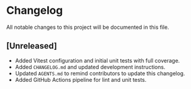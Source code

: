 # Changelog

All notable changes to this project will be documented in this file.

## [Unreleased]
- Added Vitest configuration and initial unit tests with full coverage.
- Added `CHANGELOG.md` and updated development instructions.
- Updated `AGENTS.md` to remind contributors to update this changelog.
- Added GitHub Actions pipeline for lint and unit tests.
